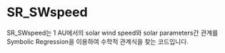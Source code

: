 # SR_SWspeed

SR_SWspeed는 1 AU에서의 solar wind speed와 solar parameters간 관계를 Symbolic Regression을 이용하여 수학적 관계식을 찾는 코드입니다. 